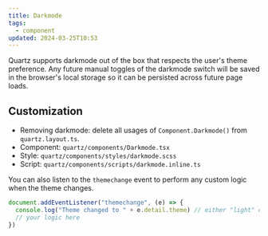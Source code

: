 ```yaml
---
title: Darkmode
tags:
  - component
updated: 2024-03-25T10:53
---
```


Quartz supports darkmode out of the box that respects the user's theme preference. Any future manual toggles of the darkmode switch will be saved in the browser's local storage so it can be persisted across future page loads.

## Customization

- Removing darkmode: delete all usages of `Component.Darkmode()` from `quartz.layout.ts`.
- Component: `quartz/components/Darkmode.tsx`
- Style: `quartz/components/styles/darkmode.scss`
- Script: `quartz/components/scripts/darkmode.inline.ts`

You can also listen to the `themechange` event to perform any custom logic when the theme changes.

```js
document.addEventListener("themechange", (e) => {
  console.log("Theme changed to " + e.detail.theme) // either "light" or "dark"
  // your logic here
})
```
